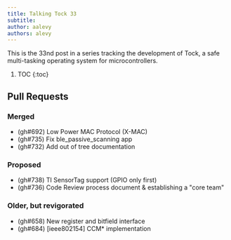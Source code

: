 ```yaml
---
title: Talking Tock 33
subtitle:
author: aalevy
authors: alevy
---
```


This is the 33nd post in a series tracking the development of Tock, a safe
multi-tasking operating system for microcontrollers.

1. TOC
{:toc}

## Pull Requests

### Merged

  * (gh#692) Low Power MAC Protocol (X-MAC)
  * (gh#735) Fix ble\_passive\_scanning app
  * (gh#732) Add out of tree documentation

### Proposed

  * (gh#738) TI SensorTag support (GPIO only first)
  * (gh#736) Code Review process document & establishing a "core team"

### Older, but revigorated

  * (gh#658) New register and bitfield interface
  * (gh#684) [ieee802154] CCM\* implementation

